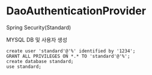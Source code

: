 # DaoAuthenticationProvider
Spring Security(Standard)

MYSQL DB 및 사용자 생성
```
create user 'standard'@'%' identified by '1234';
GRANT ALL PRIVILEGES ON *.* TO 'standard'@'%';
create database standard;
use standard;
```
